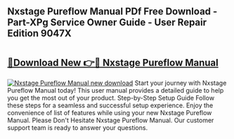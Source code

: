 ## Nxstage Pureflow Manual PDf Free Download - Part-XPg Service Owner Guide - User Repair Edition 9047X

# <h2><a href="http://bc23227.oget.top/?id=Nxstage+Pureflow+Manual">🔗Download New 👉🔴 Nxstage Pureflow Manual</a></h2>

[![Nxstage Pureflow Manual new download](https://i.imgur.com/5g1atiW.png)](http://bc23227.oget.top/?id=Nxstage+Pureflow+Manual)
Start your journey with Nxstage Pureflow Manual today! This user manual provides a detailed guide to help you get the most out of your product. Step-by-Step Setup Guide Follow these steps for a seamless and successful setup experience. Enjoy the convenience of list of features while using your new Nxstage Pureflow Manual. Please Don't Hesitate Nxstage Pureflow Manual. Our customer support team is ready to answer your questions.
